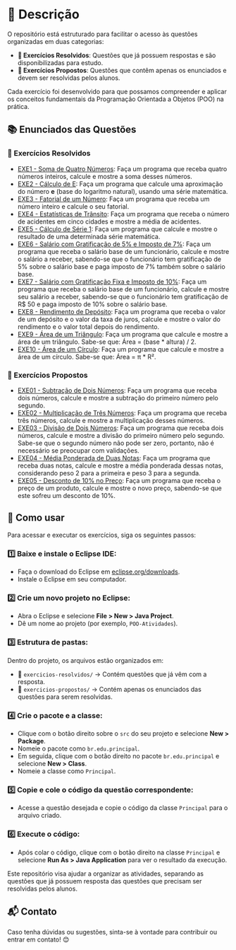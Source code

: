 
# 📌 Descrição
O repositório está estruturado para facilitar o acesso às questões organizadas em duas categorias:
- **📖 Exercícios Resolvidos**: Questões que já possuem respostas e são disponibilizadas para estudo.
- **📝 Exercícios Propostos**: Questões que contêm apenas os enunciados e devem ser resolvidas pelos alunos.

Cada exercício foi desenvolvido para que possamos compreender e aplicar os conceitos fundamentais da Programação Orientada a Objetos (POO) na prática.

## 📚 Enunciados das Questões

### 📖 Exercícios Resolvidos
- [EXE1 - Soma de Quatro Números](exercicios-resolvidos/Q1.java): Faça um programa que receba quatro números inteiros, calcule e mostre a soma desses números.
- [EXE2 - Cálculo de E](exercicios-resolvidos/Q2.java): Faça um programa que calcule uma aproximação do número **e** (base do logaritmo natural), usando uma série matemática.
- [EXE3 - Fatorial de um Número](exercicios-resolvidos/Q3.java): Faça um programa que receba um número inteiro e calcule o seu fatorial.
- [EXE4 - Estatísticas de Trânsito](exercicios-resolvidos/Q4.java): Faça um programa que receba o número de acidentes em cinco cidades e mostre a média de acidentes.
- [EXE5 - Cálculo de Série 1](exercicios-resolvidos/Q5.java): Faça um programa que calcule e mostre o resultado de uma determinada série matemática.
- [EXE6 - Salário com Gratificação de 5% e Imposto de 7%](exercicios-resolvidos/Q6.java): Faça um programa que receba o salário base de um funcionário, calcule e mostre o salário a receber, sabendo-se que o funcionário tem gratificação de 5% sobre o salário base e paga imposto de 7% também sobre o salário base.
- [EXE7 - Salário com Gratificação Fixa e Imposto de 10%](exercicios-resolvidos/Q7.java): Faça um programa que receba o salário base de um funcionário, calcule e mostre seu salário a receber, sabendo-se que o funcionário tem gratificação de R$ 50 e paga imposto de 10% sobre o salário base.
- [EXE8 - Rendimento de Depósito](exercicios-resolvidos/Q8.java): Faça um programa que receba o valor de um depósito e o valor da taxa de juros, calcule e mostre o valor do rendimento e o valor total depois do rendimento.
- [EXE9 - Área de um Triângulo](exercicios-resolvidos/Q9.java): Faça um programa que calcule e mostre a área de um triângulo. Sabe-se que: Área = (base * altura) / 2.
- [EXE10 - Área de um Círculo](exercicios-resolvidos/Q10.java): Faça um programa que calcule e mostre a área de um círculo. Sabe-se que: Área = π * R².


### 📝 Exercícios Propostos
- [EXE01 - Subtração de Dois Números](Exercícios-Propostos/Q1/src/br/edu/principal/Principal.java): Faça um programa que receba dois números, calcule e mostre a subtração do primeiro número pelo segundo.
- [EXE02 - Multiplicação de Três Números](Exercícios-Propostos/Q2.java): Faça um programa que receba três números, calcule e mostre a multiplicação desses números.
- [EXE03 - Divisão de Dois Números](Exercícios-Propostos/Q3.java): Faça um programa que receba dois números, calcule e mostre a divisão do primeiro número pelo segundo. Sabe-se que o segundo número não pode ser zero, portanto, não é necessário se preocupar com validações.
- [EXE04 - Média Ponderada de Duas Notas](Exercícios-Propostos/Q4.java): Faça um programa que receba duas notas, calcule e mostre a média ponderada dessas notas, considerando peso 2 para a primeira e peso 3 para a segunda.
- [EXE05 - Desconto de 10% no Preço](Exercícios-Propostos/Q5.java): Faça um programa que receba o preço de um produto, calcule e mostre o novo preço, sabendo-se que este sofreu um desconto de 10%.


## 🚀 Como usar
Para acessar e executar os exercícios, siga os seguintes passos:

### 1️⃣ Baixe e instale o Eclipse IDE:
- Faça o download do Eclipse em [eclipse.org/downloads](https://www.eclipse.org/downloads/).
- Instale o Eclipse em seu computador.

### 2️⃣ Crie um novo projeto no Eclipse:
- Abra o Eclipse e selecione **File > New > Java Project**.
- Dê um nome ao projeto (por exemplo, `POO-Atividades`).

### 3️⃣ Estrutura de pastas:
Dentro do projeto, os arquivos estão organizados em:
- 📂 `exercicios-resolvidos/` → Contém questões que já vêm com a resposta.
- 📂 `exercicios-propostos/` → Contém apenas os enunciados das questões para serem resolvidas.

### 4️⃣ Crie o pacote e a classe:
- Clique com o botão direito sobre o `src` do seu projeto e selecione **New > Package**.
- Nomeie o pacote como `br.edu.principal`.
- Em seguida, clique com o botão direito no pacote `br.edu.principal` e selecione **New > Class**.
- Nomeie a classe como `Principal`.

### 5️⃣ Copie e cole o código da questão correspondente:
- Acesse a questão desejada e copie o código da classe `Principal` para o arquivo criado.

### 6️⃣ Execute o código:
- Após colar o código, clique com o botão direito na classe `Principal` e selecione **Run As > Java Application** para ver o resultado da execução.

Este repositório visa ajudar a organizar as atividades, separando as questões que já possuem resposta das questões que precisam ser resolvidas pelos alunos.

## 📬 Contato
Caso tenha dúvidas ou sugestões, sinta-se à vontade para contribuir ou entrar em contato! 😊

